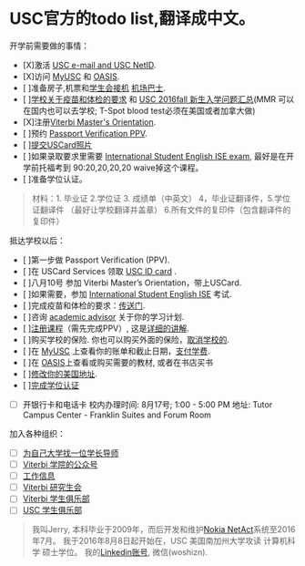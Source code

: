  # USC官方的todo list,翻译成中文。
 
开学前需要做的事情：

  - [X]激活 [USC e-mail and USC NetID](http://www.usc.edu/firstlogin).
  - [X]访问 [MyUSC](https://my.usc.edu/portal/guest.php) 和 [OASIS](https://camel2.usc.edu/OASIS/).
  - [ ]准备房子,机票和[学生会接机](www.pickupwo.com) [机场巴士](http://www.supershuttle.com/locations/losangeleslax).
  - [ ][学校关于疫苗和体检的要求](https://engemannshc.usc.edu/medical/immunization-clinic/required/) 和 [USC 2016fall 新生入学问题汇总](http://www.linrk.com/post/usc-guide-to-2016-fall/)(MMR 可以在国内也可以去学校; T-Spot blood test必须在美国或者加拿大做)  
  - [X]注册[Viterbi Master's Orientation](http://tools.uscden.net/fallorientation/).
  - [ ]预约 [Passport Verification PPV](http://ois.usc.edu/new-students/firstweeks/passport-verification-ppv/).
  - [ ][提交USCard照片](http://mycard.usc.edu/general/getting_id.html)
  - [ ]如果录取要求里需要 [International Student English ISE exam](http://ali.usc.edu/?page_id=715), 最好是在开学前托福考到 90:20,20,20,20 waive掉这个课程。
  - [ ]准备学位认证。
 > 材料：1. 毕业证 2.学位证 3. 成绩单（中英文）
 > 4，毕业证翻译件，5.学位证翻译件 （最好让学校翻译并盖章）
 > 6.所有文件的复印件（包含翻译件的复印件）

抵达学校以后：
  - [ ]第一步做 Passport Verification (PPV).
  - [ ]在 USCard Services 领取 [USC ID card](http://www.usc.edu/bus-affairs/admin_serv/uscard_serv/) .
  - [ ]八月10号 参加 Viterbi Master’s Orientation，带上USCard.
  - [ ]如果需要，参加 [International Student English ISE](http://ali.usc.edu/?page_id=715) 考试.
  - [ ]完成疫苗和体检的要求：[传送门](https://engemannshc.usc.edu/medical/immunization-clinic/required/).
  - [ ]咨询 [academic advisor](http://gapp.usc.edu/students/masters/gradadvisors) 关于你的学习计划. 
  - [ ][注册课程](http://usc.edu/webregistration)（需先完成PPV）, 这是[详细的讲解](http://www.usc.edu/dept/ARR/services/registration/webregistration.html).
  - [ ]购买学校的保险. 你也可以购买外面的保险，[取消学校的](http://engemannshc.usc.edu/insurance/insurance-plan/).
  - [ ]在 [MyUSC](my.usc.edu) 上查看你的账单和截止日期，[支付学费](https://fbs.usc.edu/depts/sfs/page/1893/pay-options/).
  - [ ]在 [OASIS]()上查看或购买需要的教材, 或者在书店买书
  - [ ][修改你的美国地址](https://sait.usc.edu/ois/address-update.aspx).
  - [ ][完成学位认证](http://www.usc.edu/dept/ARR/services/degree-progress/verification.html)
  - [ ] 开银行卡和电话卡 校内办理时间: 8月17号; 1:00 - 5:00 PM 地址: Tutor Campus Center - Franklin Suites and Forum Room

加入各种组织：
  - [ ] [为自己大学找一位学长导师](https://gapp.usc.edu/graduate-mentorship-program)
  - [ ] [Viterbi 学院的公众号](http://gapp.usc.edu/about/connect)
  - [ ] [工作信息](http://viterbi.usc.edu/careers/)
  - [ ] [Viterbi 研究生会](https://gapp.usc.edu/students/current/student-resources/vgsa)
  - [ ] [Viterbi 学生俱乐部](http://viterbi.usc.edu/students/studentorgs/)
  - [ ] [USC 学生俱乐部](http://campusactivities.usc.edu/)

 > 我叫Jerry, 本科毕业于2009年，而后开发和维护[Nokia NetAct](http://networks.nokia.com/portfolio/solutions/netact)系统至2016年7月。
 > 我于2016年8月8日起开始在，USC 美国南加州大学攻读 计算机科学 硕士学位。
 > 我的[Linkedin账号](https://www.linkedin.com/in/hot13399), 微信(woshizn).
